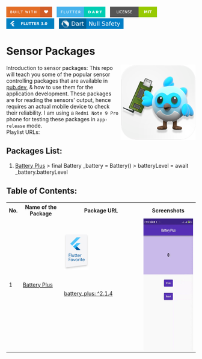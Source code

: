 <img src="screenshots/badges/built-with-love.svg" height="28px"/>&nbsp;&nbsp;
<img src="screenshots/badges/flutter-dart.svg" height="28px" />&nbsp;&nbsp;
<a href="https://choosealicense.com/licenses/mit/" target="_blank"><img src="screenshots/badges/license-MIT.svg" height="28px" /></a>&nbsp;&nbsp;
<img src="screenshots/badges/Flutter-3.svg" height="28px" />&nbsp;&nbsp;
<img src="screenshots/badges/dart-null_safety-blue.svg" height="28px"/>

# Sensor Packages

<img align="right" src="screenshots/app_store_logos/playstore.png" height="200"></img>
Introduction to sensor packages: This repo will teach you some of the popular sensor controlling packages that are available in [pub.dev](https://pub.dev), & how to use them for the application development. These packages are for reading the sensors' output, hence requires an actual mobile device to check their reliability. I am using a ```Redmi Note 9 Pro``` phone for testing these packages in ```app-release``` mode.<br>
Playlist URLs: <br>

## Packages List:

1. [Battery Plus](/lib/1_battery_plus/battery_plus.dart) > final Battery _battery = Battery() > batteryLevel = await _battery.batteryLevel


## Table of Contents:

<table align="center" style="margin: 0px auto;">
  <tr>
    <th>No.</th>
    <th>Name of the Package</th>
    <th>Package URL</th>
    <th>Screenshots</th>
  </tr>
  <tr>
    <td>1</td>
    <td><a href="lib/1_battery_plus/battery_plus.dart">Battery Plus</a></td>
    <td>&emsp;&emsp;&emsp;&emsp;&emsp;&emsp;&emsp;&emsp;&emsp;&emsp;&emsp;&emsp;
    <img src="screenshots/flutter_favorite_badges/flutter_favorite.png" width="65"><br><br><br><br>
    <a href="https://pub.dev/packages/battery_plus" target="_blank">battery_plus: ^2.1.4</a><br><br><br><br><br><br><br><br></td>
    <td><img align="center" src="screenshots/1_battery_plus.gif" height="350"></img></td>
  </tr>
</table>
